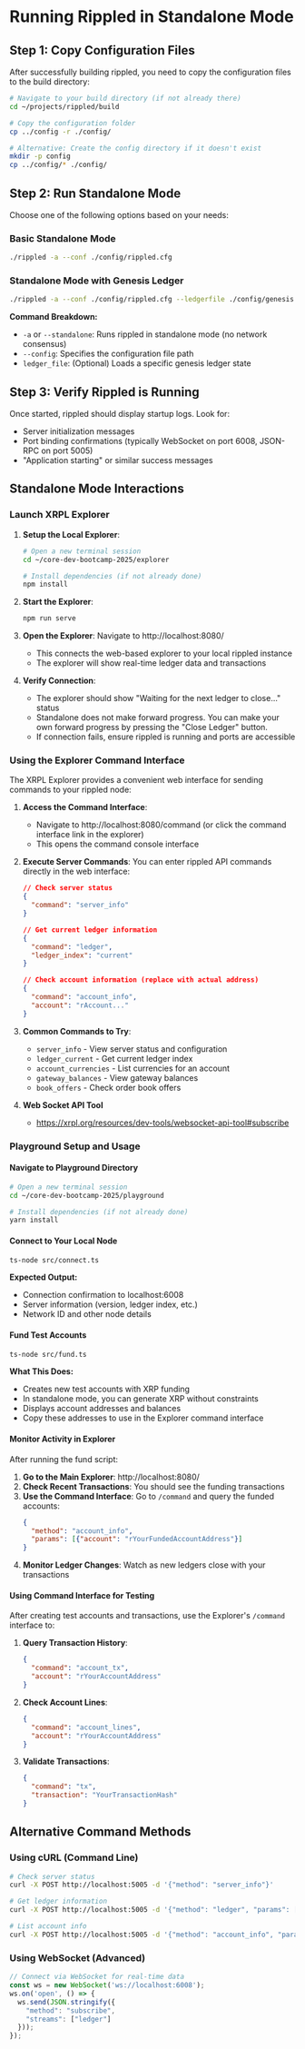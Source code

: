 # Running Rippled in Standalone Mode

## Step 1: Copy Configuration Files

After successfully building rippled, you need to copy the configuration files to the build directory:

```bash
# Navigate to your build directory (if not already there)
cd ~/projects/rippled/build

# Copy the configuration folder
cp ../config -r ./config/

# Alternative: Create the config directory if it doesn't exist
mkdir -p config
cp ../config/* ./config/
```

## Step 2: Run Standalone Mode

Choose one of the following options based on your needs:

### Basic Standalone Mode
```bash
./rippled -a --conf ./config/rippled.cfg
```

### Standalone Mode with Genesis Ledger
```bash
./rippled -a --conf ./config/rippled.cfg --ledgerfile ./config/genesis.json
```

**Command Breakdown:**
- `-a` or `--standalone`: Runs rippled in standalone mode (no network consensus)
- `--config`: Specifies the configuration file path
- `ledger_file`: (Optional) Loads a specific genesis ledger state

## Step 3: Verify Rippled is Running

Once started, rippled should display startup logs. Look for:
- Server initialization messages
- Port binding confirmations (typically WebSocket on port 6008, JSON-RPC on port 5005)
- "Application starting" or similar success messages

## Standalone Mode Interactions

### Launch XRPL Explorer

1. **Setup the Local Explorer**:
   ```bash
   # Open a new terminal session
   cd ~/core-dev-bootcamp-2025/explorer
   
   # Install dependencies (if not already done)
   npm install
   ```

2. **Start the Explorer**:
   ```bash
   npm run serve
   ```

3. **Open the Explorer**: Navigate to http://localhost:8080/
   - This connects the web-based explorer to your local rippled instance
   - The explorer will show real-time ledger data and transactions

4. **Verify Connection**: 
   - The explorer should show "Waiting for the next ledger to close..." status
   - Standalone does not make forward progress. You can make your own forward progress by pressing the "Close Ledger" button.
   - If connection fails, ensure rippled is running and ports are accessible

### Using the Explorer Command Interface

The XRPL Explorer provides a convenient web interface for sending commands to your rippled node:

1. **Access the Command Interface**: 
   - Navigate to http://localhost:8080/command (or click the command interface link in the explorer)
   - This opens the command console interface

2. **Execute Server Commands**: 
   You can enter rippled API commands directly in the web interface:

   ```json
   // Check server status
   {
     "command": "server_info"
   }
   ```

   ```json
   // Get current ledger information
   {
     "command": "ledger",
     "ledger_index": "current"
   }
   ```

   ```json
   // Check account information (replace with actual address)
   {
     "command": "account_info",
     "account": "rAccount..."
   }
   ```

3. **Common Commands to Try**:
   - `server_info` - View server status and configuration
   - `ledger_current` - Get current ledger index
   - `account_currencies` - List currencies for an account
   - `gateway_balances` - View gateway balances
   - `book_offers` - Check order book offers

4. **Web Socket API Tool**

   - https://xrpl.org/resources/dev-tools/websocket-api-tool#subscribe

### Playground Setup and Usage

#### Navigate to Playground Directory
```bash
# Open a new terminal session
cd ~/core-dev-bootcamp-2025/playground

# Install dependencies (if not already done)
yarn install
```

#### Connect to Your Local Node
```bash
ts-node src/connect.ts
```

**Expected Output:**
- Connection confirmation to localhost:6008
- Server information (version, ledger index, etc.)
- Network ID and other node details

#### Fund Test Accounts
```bash
ts-node src/fund.ts
```

**What This Does:**
- Creates new test accounts with XRP funding
- In standalone mode, you can generate XRP without constraints
- Displays account addresses and balances
- Copy these addresses to use in the Explorer command interface

#### Monitor Activity in Explorer
After running the fund script:
1. **Go to the Main Explorer**: http://localhost:8080/
2. **Check Recent Transactions**: You should see the funding transactions
3. **Use the Command Interface**: Go to `/command` and query the funded accounts:
   ```json
   {
     "method": "account_info",
     "params": [{"account": "rYourFundedAccountAddress"}]
   }
   ```
4. **Monitor Ledger Changes**: Watch as new ledgers close with your transactions

#### Using Command Interface for Testing
After creating test accounts and transactions, use the Explorer's `/command` interface to:

1. **Query Transaction History**:
   ```json
   {
     "command": "account_tx",
     "account": "rYourAccountAddress"
   }
   ```

2. **Check Account Lines**:
   ```json
   {
     "command": "account_lines",
     "account": "rYourAccountAddress"
   }
   ```

3. **Validate Transactions**:
   ```json
   {
     "command": "tx",
     "transaction": "YourTransactionHash"
   }
   ```

## Alternative Command Methods

### Using cURL (Command Line)
```bash
# Check server status
curl -X POST http://localhost:5005 -d '{"method": "server_info"}'

# Get ledger information
curl -X POST http://localhost:5005 -d '{"method": "ledger", "params": [{"ledger_index": "current"}]}'

# List account info
curl -X POST http://localhost:5005 -d '{"method": "account_info", "params": [{"account": "rAccount..."}]}'
```

### Using WebSocket (Advanced)
```javascript
// Connect via WebSocket for real-time data
const ws = new WebSocket('ws://localhost:6008');
ws.on('open', () => {
  ws.send(JSON.stringify({
    "method": "subscribe",
    "streams": ["ledger"]
  }));
});
```